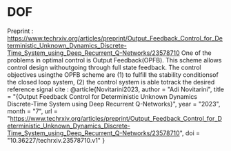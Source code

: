 # DOF 
Preprint : https://www.techrxiv.org/articles/preprint/Output_Feedback_Control_for_Deterministic_Unknown_Dynamics_Discrete-Time_System_using_Deep_Recurrent_Q-Networks/23578710 
One of the problems in optimal control is Output Feedback(OPFB).  This  scheme  allows  control  design  withoutgoing through full state feedback. The control objectives usingthe  OPFB  scheme  are  (1)  to  fulfill  the  stability  conditionsof  the  closed  loop  system,  (2)  the  control  system  is  able  totrack  the  desired  reference  signal
cite : 
@article{Novitarini2023,
author = "Adi Novitarini",
title = "{Output Feedback Control for Deterministic Unknown Dynamics Discrete-Time System using Deep Recurrent Q-Networks}",
year = "2023",
month = "7",
url = "https://www.techrxiv.org/articles/preprint/Output_Feedback_Control_for_Deterministic_Unknown_Dynamics_Discrete-Time_System_using_Deep_Recurrent_Q-Networks/23578710",
doi = "10.36227/techrxiv.23578710.v1"
}
